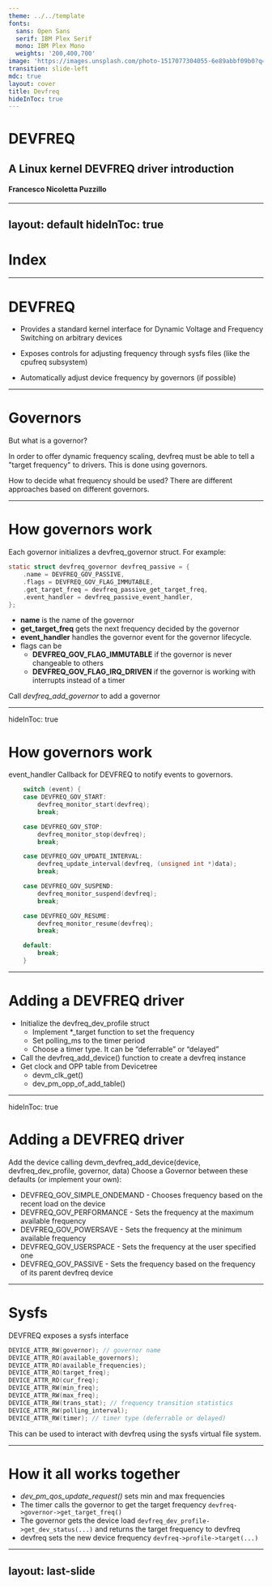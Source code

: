 ```yaml
---
theme: ../../template
fonts:
  sans: Open Sans
  serif: IBM Plex Serif
  mono: IBM Plex Mono
  weights: '200,400,700'
image: 'https://images.unsplash.com/photo-1517077304055-6e89abbf09b0?q=80&w=2069'
transition: slide-left
mdc: true
layout: cover
title: Devfreq
hideInToc: true
---
```


# DEVFREQ

## A Linux kernel DEVFREQ driver introduction

#### Francesco Nicoletta Puzzillo

---
layout: default
hideInToc: true
---

# Index

<Toc />

---

# DEVFREQ

<div class="center">

- Provides a standard kernel interface for Dynamic Voltage and Frequency
  Switching on arbitrary devices

- Exposes controls for adjusting frequency through sysfs files (like the
  cpufreq subsystem)

- Automatically adjust device frequency by governors (if possible)

</div>

---

# Governors

<div class="center">

But what is a governor?

In order to offer dynamic frequency scaling, devfreq must be able to
tell a "target frequency" to drivers. This is done using governors.

How to decide what frequency should be used? There are different approaches
based on different governors.

</div>

---

# How governors work

Each governor initializes a devfreq_governor struct. For example:
```c
static struct devfreq_governor devfreq_passive = {
	.name = DEVFREQ_GOV_PASSIVE,
	.flags = DEVFREQ_GOV_FLAG_IMMUTABLE,
	.get_target_freq = devfreq_passive_get_target_freq,
	.event_handler = devfreq_passive_event_handler,
};
```

- **name** is the name of the governor
- **get_target_freq** gets the next frequency decided by the governor
- **event_handler** handles the governor event for the governor lifecycle.
- flags can be
  - **DEVFREQ_GOV_FLAG_IMMUTABLE** if the governor is never changeable to
  others
  - **DEVFREQ_GOV_FLAG_IRQ_DRIVEN** if the governor is working with interrupts
  instead of a timer

Call *devfreq_add_governor* to add a governor

---
hideInToc: true

# How governors work

event_handler Callback for DEVFREQ to notify events to governors.
```c
	switch (event) {
	case DEVFREQ_GOV_START:
		devfreq_monitor_start(devfreq);
		break;

	case DEVFREQ_GOV_STOP:
		devfreq_monitor_stop(devfreq);
		break;

	case DEVFREQ_GOV_UPDATE_INTERVAL:
		devfreq_update_interval(devfreq, (unsigned int *)data);
		break;

	case DEVFREQ_GOV_SUSPEND:
		devfreq_monitor_suspend(devfreq);
		break;

	case DEVFREQ_GOV_RESUME:
		devfreq_monitor_resume(devfreq);
		break;

	default:
		break;
	}
```

---

# Adding a DEVFREQ driver

<div class="center">

- Initialize the devfreq_dev_profile struct
  - Implement *_target function to set the frequency
  - Set polling_ms to the timer period
  - Choose a timer type. It can be “deferrable” or “delayed”
- Call the devfreq_add_device() function to create a devfreq instance
- Get clock and OPP table from Devicetree
  - devm_clk_get()
  - dev_pm_opp_of_add_table()

</div>

---
hideInToc: true

# Adding a DEVFREQ driver

Add the device calling devm_devfreq_add_device(device, devfreq_dev_profile,
governor, data)
Choose a Governor between these defaults (or implement your own):

- DEVFREQ_GOV_SIMPLE_ONDEMAND - Chooses frequency based on the recent load on
the device
- DEVFREQ_GOV_PERFORMANCE - Sets the frequency at the maximum available
frequency
- DEVFREQ_GOV_POWERSAVE - Sets the frequency at the minimum available frequency
- DEVFREQ_GOV_USERSPACE - Sets the frequency at the user specified one
- DEVFREQ_GOV_PASSIVE - Sets the frequency based on the frequency of its parent
devfreq device

---

# Sysfs

<div class="center">

DEVFREQ exposes a sysfs interface

```c
DEVICE_ATTR_RW(governor); // governor name
DEVICE_ATTR_RO(available_governors);
DEVICE_ATTR_RO(available_frequencies);
DEVICE_ATTR_RO(target_freq);
DEVICE_ATTR_RO(cur_freq);
DEVICE_ATTR_RW(min_freq);
DEVICE_ATTR_RW(max_freq);
DEVICE_ATTR_RW(trans_stat); // frequency transition statistics
DEVICE_ATTR_RW(polling_interval);
DEVICE_ATTR_RW(timer); // timer type (deferrable or delayed)
```

This can be used to interact with devfreq using the sysfs virtual file system.

</div>

---

# How it all works together

<div class="center">

- *dev_pm_qos_update_request()* sets min and max frequencies
- The timer calls the governor to get the target frequency
  `devfreq->governor->get_target_freq()`
- The governor gets the device load `devfreq_dev_profile->get_dev_status(...)`
  and returns the target frequency to devfreq
- devfreq sets the new device frequency `devfreq->profile->target(...)`

</div>

---
layout: last-slide
---
